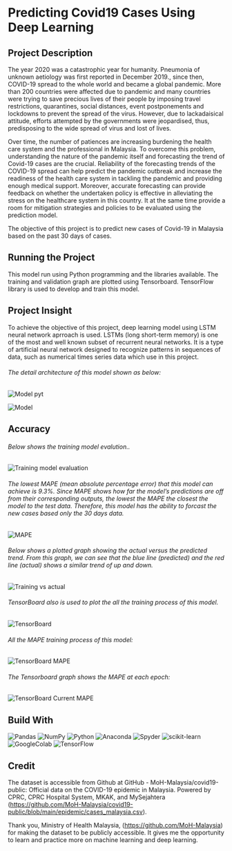 # Predicting Covid19 Cases Using Deep Learning
 
## Project Description

The year 2020 was a catastrophic year for humanity. Pneumonia of unknown aetiology was first reported in December 2019., since then, COVID-19 spread to the whole world and became a global pandemic. More than 200 countries were affected due to pandemic and many countries were trying to save precious lives of their people by imposing travel restrictions, quarantines, social distances, event postponements and lockdowns to prevent the spread of the virus. However, due to lackadaisical attitude, efforts attempted by the governments were jeopardised, thus, predisposing to the wide spread of virus and lost of lives.

Over time, the number of patiences are increasing burdening the health care system and the professional in Malaysia.
To overcome this problem, understanding the nature of the pandemic itself and forecasting the trend of Covid-19 cases are the crucial. Reliability of the forecasting trends of the COVID-19 spread can help predict the pandemic outbreak and increase the readiness of the health care system in tackling the pandemic and providing enough medical support. Moreover, accurate forecasting can provide feedback on whether the undertaken policy is effective in alleviating the stress on the healthcare system in this country. It at the same time provide a room for mitigation strategies and policies to be evaluated using the prediction model.   

The objective of this project is to predict new cases of Covid-19 in Malaysia based on the past 30 days of cases.

## Running the Project
This model run using Python programming and the libraries available. The training and validation graph are plotted using Tensorboard. TensorFlow library is used to develop and train this model.

## Project Insight
To achieve the objective of this project, deep learning model using LSTM neural network aprroach is used. LSTMs (long short-term memory) is one of the most and well known subset of recurrent neural networks. It is a type of artificial neural network designed to recognize patterns in sequences of data, such as numerical times series data which use in this project.

###### The detail architecture of this model shown as below:
![Model pyt](https://github.com/noorhanifah/Predicting_Covid19_Cases/blob/main/Model_arch1.PNG)

![Model](https://github.com/noorhanifah/Predicting_Covid19_Cases/blob/main/Model_arch.png)

## Accuracy 

###### Below shows the training model evalution..
![Training model evaluation](https://github.com/noorhanifah/Predicting_Covid19_Cases/blob/main/model_evaluation.PNG)

###### The lowest MAPE (mean absolute percentage error) that this model can achieve is 9.3%. Since MAPE shows how far the model’s predictions are off from their corresponding outputs, the lowest the MAPE the closest the model to the test data. Therefore, this model has the ability to forcast the new cases based only the 30 days data. 
![MAPE](https://github.com/noorhanifah/Predicting_Covid19_Cases/blob/main/calculated_mape.PNG)

###### Below shows a plotted graph showing the actual versus the predicted trend. From this graph, we can see that the blue line (predicted) and the red line (actual) shows a similar trend of up and down. 
![Training vs actual](https://github.com/noorhanifah/Predicting_Covid19_Cases/blob/main/predicted_vs_actual.png)

###### TensorBoard also is used to plot the all the training process of this model. 
![TensorBoard](https://github.com/noorhanifah/Predicting_Covid19_Cases/blob/main/Tensorboard/Tensorboard.PNG)

###### All the MAPE training process of this model:
![TensorBoard MAPE](https://github.com/noorhanifah/Predicting_Covid19_Cases/blob/main/Tensorboard/MAPE.PNG)

###### The Tensorboard graph shows the MAPE at each epoch:
![TensorBoard Current MAPE](https://github.com/noorhanifah/Predicting_Covid19_Cases/blob/main/Tensorboard/mape_current_training.PNG)

## Build With
 ![Pandas](https://img.shields.io/badge/pandas-%23150458.svg?style=for-the-badge&logo=pandas&logoColor=white)
 ![NumPy](https://img.shields.io/badge/numpy-%23013243.svg?style=for-the-badge&logo=numpy&logoColor=white)
 ![Python](https://img.shields.io/badge/python-3670A0?style=for-the-badge&logo=python&logoColor=ffdd54)
 ![Anaconda](https://img.shields.io/badge/Anaconda-%2344A833.svg?style=for-the-badge&logo=anaconda&logoColor=white)
 ![Spyder](https://img.shields.io/badge/Spyder-838485?style=for-the-badge&logo=spyder%20ide&logoColor=maroon)
 ![scikit-learn](https://img.shields.io/badge/scikit--learn-%23F7931E.svg?style=for-the-badge&logo=scikit-learn&logoColor=white)
 ![GoogleColab](	https://img.shields.io/badge/Colab-F9AB00?style=for-the-badge&logo=googlecolab&color=525252)
 ![TensorFlow](https://img.shields.io/badge/TensorFlow-%23FF6F00.svg?style=for-the-badge&logo=TensorFlow&logoColor=white)

## Credit
The dataset is accessible from Github at GitHub - MoH-Malaysia/covid19-public: Official data on the COVID-19 epidemic in Malaysia. Powered by CPRC, CPRC Hospital System, MKAK, and MySejahtera (https://github.com/MoH-Malaysia/covid19-public/blob/main/epidemic/cases_malaysia.csv).

Thank you, Ministry of Health Malaysia, (https://github.com/MoH-Malaysia) for making the dataset to be publicly accessible. It gives me the opportunity to learn and practice more on machine learning and deep learning.  

